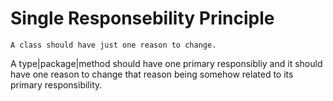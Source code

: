 # Single Responsebility Principle

`A class should have just one reason to change.`

A type|package|method should have one primary responsibliy and it should have one reason to change that reason being somehow related to its primary responsibility.